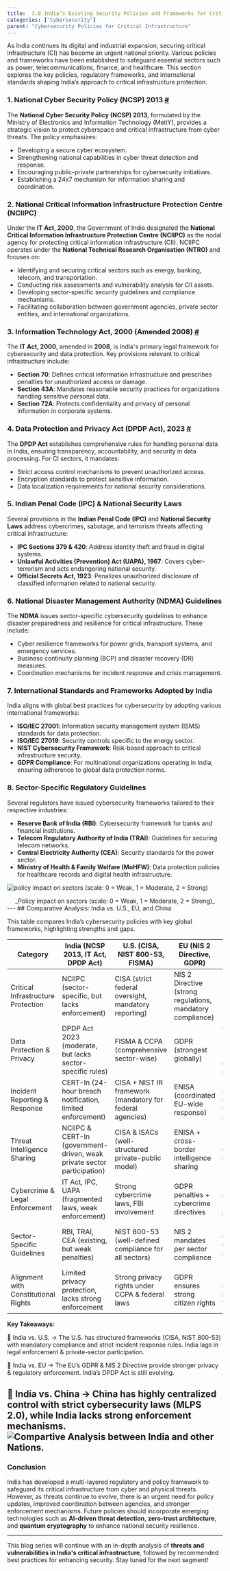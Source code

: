 ```yaml
---
title:  3.0 India’s Existing Security Policies and Frameworks for Critical Infrastructure
categories: ["Cybersecurity"]
parent: "Cybersecurity Policies for Critical Infrastructure"
---
```

As India continues its digital and industrial expansion, securing critical infrastructure (CI) has become an urgent national priority. Various policies and frameworks have been established to safeguard essential sectors such as power, telecommunications, finance, and healthcare. This section explores the key policies, regulatory frameworks, and international standards shaping India’s approach to critical infrastructure protection.

### **1. National Cyber Security Policy (NCSP) 2013** [#](https://www.meity.gov.in/static/uploads/2024/02/National_cyber_security_policy-2013_0.pdf) 

The **National Cyber Security Policy (NCSP) 2013**, formulated by the Ministry of Electronics and Information Technology (MeitY), provides a strategic vision to protect cyberspace and critical infrastructure from cyber threats. The policy emphasizes:
- Developing a secure cyber ecosystem.
- Strengthening national capabilities in cyber threat detection and response.
- Encouraging public-private partnerships for cybersecurity initiatives.
- Establishing a 24x7 mechanism for information sharing and coordination.

### **2. National Critical Information Infrastructure Protection Centre (NCIIPC)**
Under the **IT Act, 2000**, the Government of India designated the **National Critical Information Infrastructure Protection Centre (NCIIPC)** as the nodal agency for protecting critical information infrastructure (CII). NCIIPC operates under the **National Technical Research Organisation (NTRO)** and focuses on:
- Identifying and securing critical sectors such as energy, banking, telecom, and transportation.
- Conducting risk assessments and vulnerability analysis for CII assets.
- Developing sector-specific security guidelines and compliance mechanisms.
- Facilitating collaboration between government agencies, private sector entities, and international organizations.

### **3. Information Technology Act, 2000 (Amended 2008)** [#](https://www.meity.gov.in/static/uploads/2024/03/IT_amendment_act2008-1_0.pdf) 
The **IT Act, 2000**, amended in **2008**, is India's primary legal framework for cybersecurity and data protection. Key provisions relevant to critical infrastructure include:
- **Section 70**: Defines critical information infrastructure and prescribes penalties for unauthorized access or damage.
- **Section 43A**: Mandates reasonable security practices for organizations handling sensitive personal data.
- **Section 72A**: Protects confidentiality and privacy of personal information in corporate systems.

### **4. Data Protection and Privacy Act (DPDP Act), 2023** [#](https://www.meity.gov.in/static/uploads/2024/06/2bf1f0e9f04e6fb4f8fef35e82c42aa5.pdf) 
The **DPDP Act** establishes comprehensive rules for handling personal data in India, ensuring transparency, accountability, and security in data processing. For CI sectors, it mandates:
- Strict access control mechanisms to prevent unauthorized access.
- Encryption standards to protect sensitive information.
- Data localization requirements for national security considerations.

### **5. Indian Penal Code (IPC) & National Security Laws** 
Several provisions in the **Indian Penal Code (IPC)** and **National Security Laws** address cybercrimes, sabotage, and terrorism threats affecting critical infrastructure:
- **IPC Sections 379 & 420**: Address identity theft and fraud in digital systems.
- **Unlawful Activities (Prevention) Act (UAPA), 1967**: Covers cyber-terrorism and acts endangering national security.
- **Official Secrets Act, 1923**: Penalizes unauthorized disclosure of classified information related to national security.

### **6. National Disaster Management Authority (NDMA) Guidelines**
The **NDMA** issues sector-specific cybersecurity guidelines to enhance disaster preparedness and resilience for critical infrastructure. These include:
- Cyber resilience frameworks for power grids, transport systems, and emergency services.
- Business continuity planning (BCP) and disaster recovery (DR) measures.
- Coordination mechanisms for incident response and crisis management.

### **7. International Standards and Frameworks Adopted by India**
India aligns with global best practices for cybersecurity by adopting various international frameworks:
- **ISO/IEC 27001**: Information security management system (ISMS) standards for data protection.
- **ISO/IEC 27019**: Security controls specific to the energy sector.
- **NIST Cybersecurity Framework**: Risk-based approach to critical infrastructure security.
- **GDPR Compliance**: For multinational organizations operating in India, ensuring adherence to global data protection norms.

### **8. Sector-Specific Regulatory Guidelines**
Several regulators have issued cybersecurity frameworks tailored to their respective industries:
- **Reserve Bank of India (RBI)**: Cybersecurity framework for banks and financial institutions.
- **Telecom Regulatory Authority of India (TRAI)**: Guidelines for securing telecom networks.
- **Central Electricity Authority (CEA)**: Security standards for the power sector.
- **Ministry of Health & Family Welfare (MoHFW)**: Data protection policies for healthcare records and digital health infrastructure.

![policy impact on sectors (scale: 0 = Weak, 1 = Moderate, 2 = Strong)](https://github.com/V0ldii/annu/blob/main/content/projects/main/img/Regulator%20Compliance%20Heatmap.png?raw=true)
 <div style="text-align: center;">_Policy impact on sectors (scale: 0 = Weak, 1 = Moderate, 2 = Strong)_</div>
---
## Comparative Analysis: India vs. U.S., EU, and China

This table compares India’s cybersecurity policies with key global frameworks, highlighting strengths and gaps.

| Category | India (NCSP 2013, IT Act, DPDP Act) | U.S. (CISA, NIST 800-53, FISMA) | EU (NIS 2 Directive, GDPR) | China (MLPS 2.0, CSL) |
|---|---|---|---|---|
| Critical Infrastructure Protection | NCIIPC (sector-specific, but lacks enforcement) | CISA (strict federal oversight, mandatory reporting) | NIS 2 Directive (strong regulations, mandatory compliance) | MLPS 2.0 (centralized & strict) |
| Data Protection & Privacy | DPDP Act 2023 (moderate, but lacks sector-specific rules) | FISMA & CCPA (comprehensive sector-wise) | GDPR (strongest globally) | Cybersecurity Law (CSL) & Data Security Law (strict government oversight) |
| Incident Reporting & Response | CERT-In (24-hour breach notification, limited enforcement) | CISA + NIST IR framework (mandatory for federal agencies) | ENISA (coordinated EU-wide response) | Strict reporting to government, heavy penalties |
| Threat Intelligence Sharing | NCIIPC & CERT-In (government-driven, weak private sector participation) | CISA & ISACs (well-structured private-public model) | ENISA + cross-border intelligence sharing | Strictly government-controlled |
| Cybercrime & Legal Enforcement | IT Act, IPC, UAPA (fragmented laws, weak enforcement) | Strong cybercrime laws, FBI involvement | GDPR penalties + cybercrime directives | Heavy state control, strong penalties |
| Sector-Specific Guidelines | RBI, TRAI, CEA (existing, but weak penalties) | NIST 800-53 (well-defined compliance for all sectors) | NIS 2 mandates per sector compliance | Strict government control across sectors |
| Alignment with Constitutional Rights | Limited privacy protection, lacks strong enforcement | Strong privacy rights under CCPA & federal laws | GDPR ensures strong citizen rights | State-controlled, low transparency |

**Key Takeaways:**

🔹 India vs. U.S. → The U.S. has structured frameworks (CISA, NIST 800-53) with mandatory compliance and strict incident response rules. India lags in legal enforcement & private-sector participation.

🔹 India vs. EU → The EU’s GDPR & NIS 2 Directive provide stronger privacy & regulatory enforcement. India’s DPDP Act is still evolving.

🔹 India vs. China → China has highly centralized control with strict cybersecurity laws (MLPS 2.0), while India lacks strong enforcement mechanisms.
![Compartive Analysis between India and other Nations.](https://github.com/V0ldii/annu/blob/main/content/projects/main/img/Comaprative%20analysis%20between%20India%20and%20other%20countries.png?raw=true)
---

### **Conclusion**
India has developed a multi-layered regulatory and policy framework to safeguard its critical infrastructure from cyber and physical threats. However, as threats continue to evolve, there is an urgent need for policy updates, improved coordination between agencies, and stronger enforcement mechanisms. Future policies should incorporate emerging technologies such as **AI-driven threat detection**, **zero-trust architecture**, and **quantum cryptography** to enhance national security resilience.

---
This blog series will continue with an in-depth analysis of **threats and vulnerabilities in India's critical infrastructure**, followed by recommended best practices for enhancing security. Stay tuned for the next segment!

